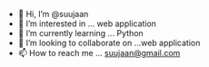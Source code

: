 - 👋 Hi, I’m @suujaan
- 👀 I’m interested in ... web  application 
- 🌱 I’m currently learning ... Python
- 💞️ I’m looking to collaborate on ...web application
- 📫 How to reach me ... suujaan@gmail.com

<!---
suujaan/suujaan is a ✨ special ✨ repository because its `README.md` (this file) appears on your GitHub profile.
You can click the Preview link to take a look at your changes.
--->
